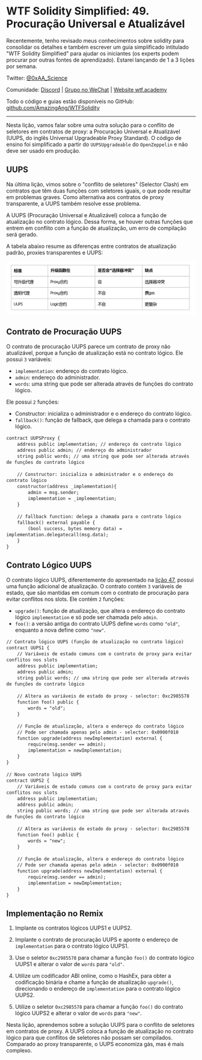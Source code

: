 # WTF Solidity Simplified: 49. Procuração Universal e Atualizável

Recentemente, tenho revisado meus conhecimentos sobre solidity para consolidar os detalhes e também escrever um guia simplificado intitulado "WTF Solidity Simplified" para ajudar os iniciantes (os experts podem procurar por outras fontes de aprendizado). Estarei lançando de 1 a 3 lições por semana.

Twitter: [@0xAA_Science](https://twitter.com/0xAA_Science)

Comunidade: [Discord](https://discord.gg/5akcruXrsk) | [Grupo no WeChat](https://docs.google.com/forms/d/e/1FAIpQLSe4KGT8Sh6sJ7hedQRuIYirOoZK_85miz3dw7vA1-YjodgJ-A/viewform?usp=sf_link) | [Website wtf.academy](https://wtf.academy)

Todo o código e guias estão disponíveis no GitHub: [github.com/AmazingAng/WTFSolidity](https://github.com/AmazingAng/WTFSolidity)

---

Nesta lição, vamos falar sobre uma outra solução para o conflito de seletores em contratos de proxy: a Procuração Universal e Atualizável (UUPS, do inglês Universal Upgradeable Proxy Standard). O código de ensino foi simplificado a partir do `UUPSUpgradeable` do `OpenZeppelin` e não deve ser usado em produção.

## UUPS

Na última lição, vimos sobre o "conflito de seletores" (Selector Clash) em contratos que têm duas funções com seletores iguais, o que pode resultar em problemas graves. Como alternativa aos contratos de proxy transparente, a UUPS também resolve esse problema.

A UUPS (Procuração Universal e Atualizável) coloca a função de atualização no contrato lógico. Dessa forma, se houver outras funções que entrem em conflito com a função de atualização, um erro de compilação será gerado.

A tabela abaixo resume as diferenças entre contratos de atualização padrão, proxies transparentes e UUPS:

![Tipos de contratos de atualização](./img/49-1.png)

## Contrato de Procuração UUPS

O contrato de procuração UUPS parece um contrato de proxy não atualizável, porque a função de atualização está no contrato lógico. Ele possui `3` variáveis:
- `implementation`: endereço do contrato lógico.
- `admin`: endereço do administrador.
- `words`: uma string que pode ser alterada através de funções do contrato lógico.

Ele possui `2` funções:

- Constructor: inicializa o administrador e o endereço do contrato lógico.
- `fallback()`: função de fallback, que delega a chamada para o contrato lógico.

```solidity
contract UUPSProxy {
    address public implementation; // endereço do contrato lógico
    address public admin; // endereço do administrador
    string public words; // uma string que pode ser alterada através de funções do contrato lógico

    // Constructor: inicializa o administrador e o endereço do contrato lógico
    constructor(address _implementation){
        admin = msg.sender;
        implementation = _implementation;
    }

    // fallback function: delega a chamada para o contrato lógico
    fallback() external payable {
        (bool success, bytes memory data) = implementation.delegatecall(msg.data);
    }
}
```

## Contrato Lógico UUPS

O contrato lógico UUPS, diferentemente do apresentado na [lição 47](../47_Upgrade/readme_pt-br.md), possui uma função adicional de atualização. O contrato contém `3` variáveis de estado, que são mantidas em comum com o contrato de procuração para evitar conflitos nos slots. Ele contém `2` funções:
- `upgrade()`: função de atualização, que altera o endereço do contrato lógico `implementation` e só pode ser chamada pelo `admin`.
- `foo()`: a versão antiga do contrato UUPS define `words` como `"old"`, enquanto a nova define como `"new"`.

```solidity
// Contrato lógico UUPS (função de atualização no contrato lógico)
contract UUPS1 {
    // Variáveis de estado comuns com o contrato de proxy para evitar conflitos nos slots
    address public implementation;
    address public admin;
    string public words; // uma string que pode ser alterada através de funções do contrato lógico

    // Altera as variáveis de estado do proxy - selector: 0xc2985578
    function foo() public {
        words = "old";
    }

    // Função de atualização, altera o endereço do contrato lógico
    // Pode ser chamada apenas pelo admin - selector: 0x0900f010
    function upgrade(address newImplementation) external {
        require(msg.sender == admin);
        implementation = newImplementation;
    }
}

// Novo contrato lógico UUPS
contract UUPS2 {
    // Variáveis de estado comuns com o contrato de proxy para evitar conflitos nos slots
    address public implementation;
    address public admin;
    string public words; // uma string que pode ser alterada através de funções do contrato lógico

    // Altera as variáveis de estado do proxy - selector: 0xc2985578
    function foo() public {
        words = "new";
    }

    // Função de atualização, altera o endereço do contrato lógico
    // Pode ser chamada apenas pelo admin - selector: 0x0900f010
    function upgrade(address newImplementation) external {
        require(msg.sender == admin);
        implementation = newImplementation;
    }
}
```

## Implementação no Remix

1. Implante os contratos lógicos UUPS1 e UUPS2.

2. Implante o contrato de procuração UUPS e aponte o endereço de `implementation` para o contrato lógico UUPS1.

3. Use o seletor `0xc2985578` para chamar a função `foo()` do contrato lógico UUPS1 e alterar o valor de `words` para `"old"`.

4. Utilize um codificador ABI online, como o HashEx, para obter a codificação binária e chame a função de atualização `upgrade()`, direcionando o endereço de `implementation` para o contrato lógico UUPS2.

5. Utilize o seletor `0xc2985578` para chamar a função `foo()` do contrato lógico UUPS2 e alterar o valor de `words` para `"new"`.

Nesta lição, aprendemos sobre a solução UUPS para o conflito de seletores em contratos de proxy. A UUPS coloca a função de atualização no contrato lógico para que conflitos de seletores não possam ser compilados. Comparado ao proxy transparente, o UUPS economiza gás, mas é mais complexo.

<!-- This file was translated using AI by repo_ai_translate. For more information, visit https://github.com/marcelojsilva/repo_ai_translate -->